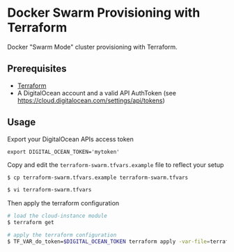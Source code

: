 Docker Swarm Provisioning with Terraform
========================================

Docker "Swarm Mode" cluster provisioning with Terraform.

Prerequisites
-------------

- [Terraform](https://www.terraform.io/downloads.html)
- A DigitalOcean account and a valid API AuthToken (see https://cloud.digitalocean.com/settings/api/tokens)

Usage
-----

Export your DigitalOcean APIs access token

```
export DIGITAL_OCEAN_TOKEN='mytoken'
```

Copy and edit the `terraform-swarm.tfvars.example` file to reflect your setup

```bash
$ cp terraform-swarm.tfvars.example terraform-swarm.tfvars

$ vi terraform-swarm.tfvars
```

Then apply the terraform configuration

```bash
# load the cloud-instance module
$ terraform get

# apply the terraform configuration
$ TF_VAR_do_token=$DIGITAL_OCEAN_TOKEN terraform apply -var-file=terraform-swarm.tfvars
```
